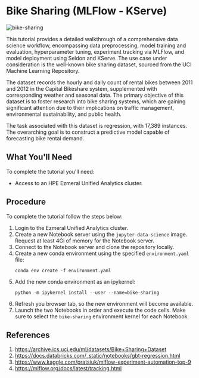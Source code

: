 # Bike Sharing (MLFlow - KServe)

![bike-sharing](images/bike-sharing.jpg)

This tutorial provides a detailed walkthrough of a comprehensive data science workflow, encompassing data preprocessing,
model training and evaluation, hyperparameter tuning, experiment tracking via MLFlow, and model deployment using Seldon
and KServe. The use case under consideration is the well-known bike sharing dataset, sourced from the UCI Machine
Learning Repository.

The dataset records the hourly and daily count of rental bikes between 2011 and 2012 in the Capital Bikeshare system,
supplemented with corresponding weather and seasonal data. The primary objective of this dataset is to foster research
into bike sharing systems, which are gaining significant attention due to their implications on traffic management,
environmental sustainability, and public health.

The task associated with this dataset is regression, with 17,389 instances. The overarching goal is to construct a
predictive model capable of forecasting bike rental demand.

## What You'll Need

To complete the tutorial you'll need:

- Access to an HPE Ezmeral Unified Analytics cluster.

## Procedure

To complete the tutorial follow the steps below:

1. Login to the Ezmeral Unified Analytics cluster.
1. Create a new Notebook server using the `jupyter-data-science` image. Request at least 4Gi of memory for the Notebook
   server.
1. Connect to the Notebook server and clone the repository locally.
1. Create a new conda environment using the specified `environment.yaml` file:
   ```
   conda env create -f environment.yaml
   ```
1. Add the new conda environment as an ipykernel:
   ```
   python -m ipykernel install --user --name=bike-sharing
   ```
1. Refresh you browser tab, so the new environment will become available.
1. Launch the two Notebooks in order and execute the code cells. Make sure to select the `bike-sharing` environment
   kernel for each Notebook.

## References

1. https://archive.ics.uci.edu/ml/datasets/Bike+Sharing+Dataset
1. https://docs.databricks.com/_static/notebooks/gbt-regression.html
1. https://www.kaggle.com/pratsiuk/mlflow-experiment-automation-top-9
1. https://mlflow.org/docs/latest/tracking.html
